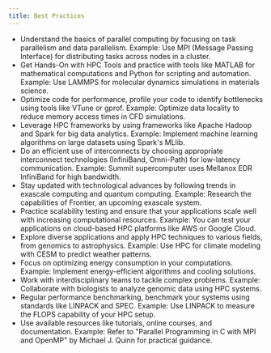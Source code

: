 ```yaml
---
title: Best Practices
---
```


- Understand the basics of parallel computing by focusing on task parallelism and data parallelism. Example: Use MPI (Message Passing Interface) for distributing tasks across nodes in a cluster.
- Get Hands-On with HPC Tools and practice with tools like MATLAB for mathematical computations and Python for scripting and automation. Example: Use LAMMPS for molecular dynamics simulations in materials science.
- Optimize code for performance, profile your code to identify bottlenecks using tools like VTune or gprof. Example: Optimize data locality to reduce memory access times in CFD simulations.
- Leverage HPC frameworks by using frameworks like Apache Hadoop and Spark for big data analytics. Example: Implement machine learning algorithms on large datasets using Spark's MLlib.
- Do an efficient use of interconnects by choosing appropriate interconnect technologies (InfiniBand, Omni-Path) for low-latency communication. Example: Summit supercomputer uses Mellanox EDR InfiniBand for high bandwidth.
- Stay updated with technological advances by following trends in exascale computing and quantum computing. Example: Research the capabilities of Frontier, an upcoming exascale system.
- Practice scalability testing and ensure that your applications scale well with increasing computational resources. Example: You can test your applications on cloud-based HPC platforms like AWS or Google Cloud.
- Explore diverse applications and apply HPC techniques to various fields, from genomics to astrophysics. Example: Use HPC for climate modeling with CESM to predict weather patterns.
- Focus on optimizing energy consumption in your computations. Example: Implement energy-efficient algorithms and cooling solutions.
- Work with interdisciplinary teams to tackle complex problems. Example: Collaborate with biologists to analyze genomic data using HPC systems.
- Regular performance benchmarking, benchmark your systems using standards like LINPACK and SPEC. Example: Use LINPACK to measure the FLOPS capability of your HPC setup.
- Use available resources like tutorials, online courses, and documentation. Example: Refer to "Parallel Programming in C with MPI and OpenMP" by Michael J. Quinn for practical guidance.
